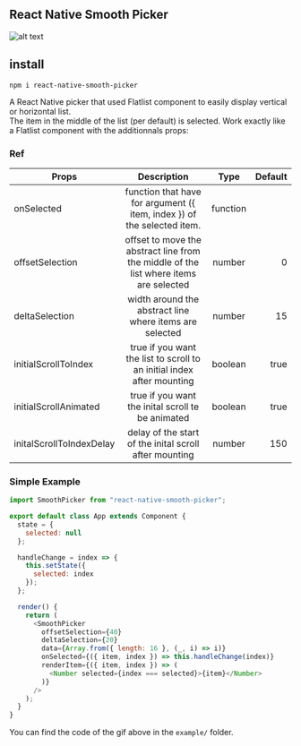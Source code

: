 ## React Native Smooth Picker

[example]: https://github.com/rdhox/react-native-smooth-picker/blob/master/assets/demo.gif "example react-native-smooth-picker"

![alt text][example]

## install

```
npm i react-native-smooth-picker
```

A React Native picker that used Flatlist component to easily display vertical or horizontal list.  
The item in the middle of the list (per default) is selected. Work exactly like a Flatlist component with the additionnals props:

### Ref

| Props                    |                                      Description                                      |   Type   | Default |
| ------------------------ | :-----------------------------------------------------------------------------------: | :------: | ------: |
| onSelected               |        function that have for argument ({ item, index }) of the selected item.        | function |         |
| offsetSelection          | offset to move the abstract line from the middle of the list where items are selected |  number  |       0 |
| deltaSelection           |                width around the abstract line where items are selected                |  number  |      15 |
| initialScrollToIndex     |        true if you want the list to scroll to an initial index after mounting         | boolean  |    true |
| initialScrollAnimated    |                   true if you want the inital scroll te be animated                   | boolean  |    true |
| initalScrollToIndexDelay |                delay of the start of the inital scroll after mounting                 |  number  |     150 |

### Simple Example

```javascript
import SmoothPicker from "react-native-smooth-picker";

export default class App extends Component {
  state = {
    selected: null
  };

  handleChange = index => {
    this.setState({
      selected: index
    });
  };

  render() {
    return (
      <SmoothPicker
        offsetSelection={40}
        deltaSelection={20}
        data={Array.from({ length: 16 }, (_, i) => i)}
        onSelected={({ item, index }) => this.handleChange(index)}
        renderItem={({ item, index }) => (
          <Number selected={index === selected}>{item}</Number>
        )}
      />
    );
  }
}
```

You can find the code of the gif above in the `example/` folder.
